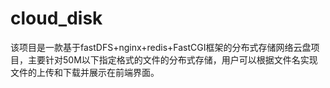 # cloud_disk
该项目是一款基于fastDFS+nginx+redis+FastCGI框架的分布式存储网络云盘项目，主要针对50M以下指定格式的文件的分布式存储，用户可以根据文件名实现文件的上传和下载并展示在前端界面。
